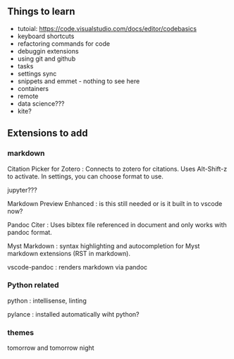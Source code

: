 
## Things to learn

* tutoial: <https://code.visualstudio.com/docs/editor/codebasics>
* keyboard shortcuts
* refactoring commands for code
* debuggin extensions
* using git and github
* tasks
* settings sync
* snippets and emmet - nothing to see here
* containers
* remote 
* data science???
* kite?

## Extensions to add

### markdown

Citation Picker for Zotero
: Connects to zotero for citations. Uses Alt-Shift-z to activate. In settings, you can choose format to use.

jupyter???

Markdown Preview Enhanced
: is this still needed or is it built in to vscode now?

Pandoc Citer
: Uses bibtex file referenced in document and only works with pandoc format.

Myst Markdown
: syntax highlighting and autocompletion for Myst markdown extensions (RST in markdown).

vscode-pandoc
: renders markdown via pandoc

### Python related

python
: intellisense, linting

pylance
: installed automatically wiht python?

### themes

tomorrow and tomorrow night